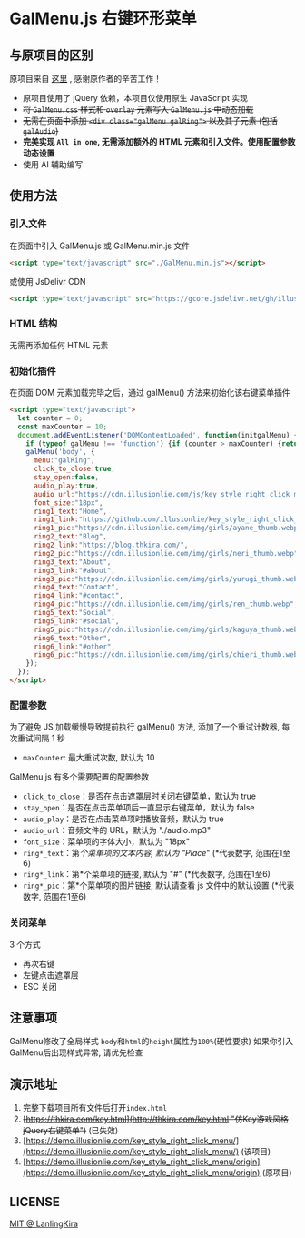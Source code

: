 # GalMenu.js 右键环形菜单

## 与原项目的区别

原项目来自 [这里](https://github.com/LanlingKira/key_style_right_click_menu) , 感谢原作者的辛苦工作！

- 原项目使用了 jQuery 依赖，本项目仅使用原生 JavaScript 实现
- ~~将 `GalMenu.css` 样式和 `overlay` 元素写入 `GalMenu.js` 中动态加载~~
- ~~无需在页面中添加 `<div class="galMenu galRing">` 以及其子元素 (包括`galAudio`)~~
- **完美实现 `All in one`, 无需添加额外的 HTML 元素和引入文件。使用配置参数动态设置**
- 使用 AI 辅助编写

## 使用方法

### 引入文件

在页面中引入 GalMenu.js 或 GalMenu.min.js 文件

``` html
<script type="text/javascript" src="./GalMenu.min.js"></script>
```

或使用 JsDelivr CDN

```html
<script type="text/javascript" src="https://gcore.jsdelivr.net/gh/illusionlie/key_style_right_click_menu/GalMenu.min.js"></script>
```

### HTML 结构

无需再添加任何 HTML 元素

### 初始化插件

在页面 DOM 元素加载完毕之后，通过 galMenu() 方法来初始化该右键菜单插件

``` html
<script type="text/javascript">
  let counter = 0;
  const maxCounter = 10;
  document.addEventListener('DOMContentLoaded', function(initgalMenu) {
    if (typeof galMenu !== 'function') {if (counter > maxCounter) {return;} else {counter++;setTimeout(initgalMenu, 1000);}}
    galMenu('body', {
      menu:"galRing",
      click_to_close:true,
      stay_open:false,
      audio_play:true,
      audio_url:"https://cdn.illusionlie.com/js/key_style_right_click_menu/audio.mp3",
      font_size:"18px",
      ring1_text:"Home",
      ring1_link:"https://github.com/illusionlie/key_style_right_click_menu",
      ring1_pic:"https://cdn.illusionlie.com/img/girls/ayane_thumb.webp",
      ring2_text:"Blog",
      ring2_link:"https://blog.thkira.com/",
      ring2_pic:"https://cdn.illusionlie.com/img/girls/neri_thumb.webp",
      ring3_text:"About",
      ring3_link:"#about",
      ring3_pic:"https://cdn.illusionlie.com/img/girls/yurugi_thumb.webp",
      ring4_text:"Contact",
      ring4_link:"#contact",
      ring4_pic:"https://cdn.illusionlie.com/img/girls/ren_thumb.webp",
      ring5_text:"Social",
      ring5_link:"#social",
      ring5_pic:"https://cdn.illusionlie.com/img/girls/kaguya_thumb.webp",
      ring6_text:"Other",
      ring6_link:"#other",
      ring6_pic:"https://cdn.illusionlie.com/img/girls/chieri_thumb.webp"
    });
  });
</script>
```

### 配置参数

为了避免 JS 加载缓慢导致提前执行 galMenu() 方法, 添加了一个重试计数器, 每次重试间隔 1 秒

- `maxCounter`: 最大重试次数, 默认为 10

GalMenu.js 有多个需要配置的配置参数

- `click_to_close`：是否在点击遮罩层时关闭右键菜单，默认为 true
- `stay_open`：是否在点击菜单项后一直显示右键菜单，默认为 false
- `audio_play`：是否在点击菜单项时播放音频，默认为 true
- `audio_url`：音频文件的 URL，默认为 "./audio.mp3"
- `font_size`：菜单项的字体大小，默认为 "18px"
- `ring*_text`：第*个菜单项的文本内容, 默认为 "Place*" (*代表数字, 范围在1至6)
- `ring*_link`：第*个菜单项的链接, 默认为 "#" (*代表数字, 范围在1至6)
- `ring*_pic`：第*个菜单项的图片链接, 默认请查看 js 文件中的默认设置 (*代表数字, 范围在1至6)

### 关闭菜单

3 个方式

- 再次右键
- 左键点击遮罩层
- ESC 关闭

## 注意事项

GalMenu修改了全局样式 `body`和`html`的`height`属性为`100%`(硬性要求)
如果你引入GalMenu后出现样式异常, 请优先检查

## 演示地址

1. 完整下载项目所有文件后打开`index.html`
2. ~~[https://thkira.com/key.html](http://thkira.com/key.html "仿Key游戏风格jQuery右键菜单")~~ (已失效)
3. [https://demo.illusionlie.com/key_style_right_click_menu/](https://demo.illusionlie.com/key_style_right_click_menu/) (该项目)
4. [https://demo.illusionlie.com/key_style_right_click_menu/origin](https://demo.illusionlie.com/key_style_right_click_menu/origin) (原项目)

## LICENSE

[MIT @ LanlingKira](./LICENSE)
